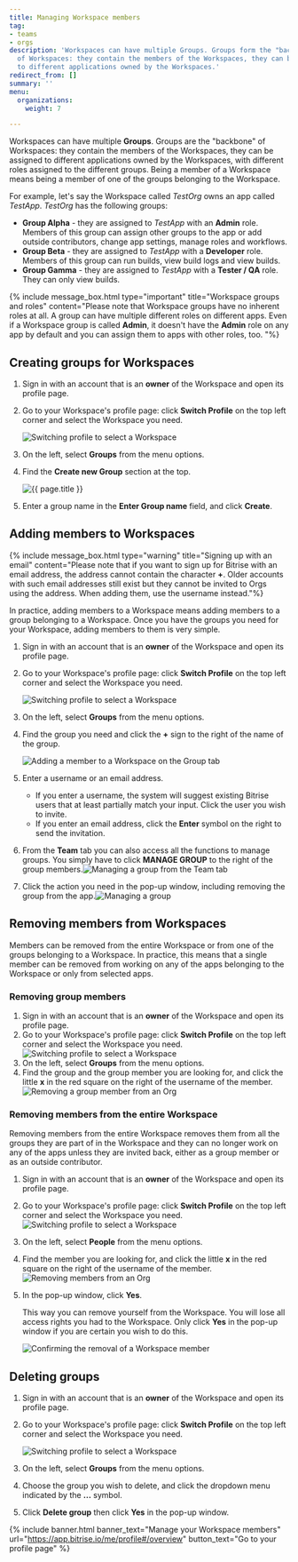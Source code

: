 ```yaml
---
title: Managing Workspace members
tag:
- teams
- orgs
description: 'Workspaces can have multiple Groups. Groups form the "backbones"
  of Workspaces: they contain the members of the Workspaces, they can be assigned
  to different applications owned by the Workspaces.'
redirect_from: []
summary: ''
menu:
  organizations:
    weight: 7

---
```

Workspaces can have multiple **Groups**. Groups are the "backbone" of Workspaces: they contain the members of the Workspaces, they can be assigned to different applications owned by the Workspaces, with different roles assigned to the different groups. Being a member of a Workspace means being a member of one of the groups belonging to the Workspace.

For example, let's say the Workspace called _TestOrg_ owns an app called _TestApp_. _TestOrg_ has the following groups:

* **Group Alpha** - they are assigned to _TestApp_ with an **Admin** role. Members of this group can assign other groups to the app or add outside contributors, change app settings, manage roles and workflows.
* **Group Beta** - they are assigned to _TestApp_ with a **Developer** role. Members of this group can run builds, view build logs and view builds.
* **Group Gamma** - they are assigned to _TestApp_ with a **Tester / QA** role. They can only view builds.

{% include message_box.html type="important" title="Workspace groups and roles" content="Please note that Workspace groups have no inherent roles at all. A group can have multiple different roles on different apps. Even if a Workspace group is called **Admin**, it doesn't have the **Admin** role on any app by default and you can assign them to apps with other roles, too. "%}

## Creating groups for Workspaces

1. Sign in with an account that is an **owner** of the Workspace and open its profile page.
2. Go to your Workspace's profile page: click **Switch Profile** on the top left corner and select the Workspace you need.

   ![Switching profile to select a Workspace](/img/switchprofile.jpg)
3. On the left, select **Groups** from the menu options.
4. Find the **Create new Group** section at the top.

   ![{{ page.title }}](/img/enter-group-name.jpg)
5. Enter a group name in the **Enter Group name** field, and click **Create**.

## Adding members to Workspaces

{% include message_box.html type="warning" title="Signing up with an email" content="Please note that if you want to sign up for Bitrise with an email address, the address cannot contain the character **+**. Older accounts with such email addresses still exist but they cannot be invited to Orgs using the address. When adding them, use the username instead."%}

In practice, adding members to a Workspace means adding members to a group belonging to a Workspace. Once you have the groups you need for your Workspace, adding members to them is very simple.

1. Sign in with an account that is an **owner** of the Workspace and open its profile page.
2. Go to your Workspace's profile page: click **Switch Profile** on the top left corner and select the Workspace you need.

   ![Switching profile to select a Workspace](/img/switchprofile.jpg)
3. On the left, select **Groups** from the menu options.
4. Find the group you need and click the **+** sign to the right of the name of the group.

   ![Adding a member to a Workspace on the Group tab](/img/addinggroupmember.jpg)
5. Enter a username or an email address.
   * If you enter a username, the system will suggest existing Bitrise users that at least partially match your input. Click the user you wish to invite.
   * If you enter an email address, click the **Enter** symbol on the right to send the invitation.
6. From the **Team** tab you can also access all the functions to manage groups. You simply have to click **MANAGE GROUP** to the right of the group members.![Managing a group from the Team tab](/img/managegroup.jpg)
7. Click the action you need in the pop-up window, including removing the group from the app.![Managing a group](/img/managegroupmembers.jpg)

## Removing members from Workspaces

Members can be removed from the entire Workspace or from one of the groups belonging to a Workspace. In practice, this means that a single member can be removed from working on any of the apps belonging to the Workspace or only from selected apps.

### Removing group members

1. Sign in with an account that is an **owner** of the Workspace and open its profile page.
2. Go to your Workspace's profile page: click **Switch Profile** on the top left corner and select the Workspace you need.![Switching profile to select a Workspace](https://app.forestry.io/sites/mpxzvqn7ysfysw/body-media//img/switchprofile.jpg)
3. On the left, select **Groups** from the menu options.
4. Find the group and the group member you are looking for, and click the little **x** in the red square on the right of the username of the member.![Removing a group member from an Org](/img/remomember.jpg)

### Removing members from the entire Workspace

Removing members from the entire Workspace removes them from all the groups they are part of in the Workspace and they can no longer work on any of the apps unless they are invited back, either as a group member or as an outside contributor.

1. Sign in with an account that is an **owner** of the Workspace and open its profile page.
2. Go to your Workspace's profile page: click **Switch Profile** on the top left corner and select the Workspace you need.![Switching profile to select a Workspace](https://app.forestry.io/sites/mpxzvqn7ysfysw/body-media//img/switchprofile.jpg)
3. On the left, select **People** from the menu options.
4. Find the member you are looking for, and click the little **x** in the red square on the right of the username of the member.![Removing members from an Org](/img/removeorg.jpg)
5. In the pop-up window, click **Yes**.

   This way you can remove yourself from the Workspace. You will lose all access rights you had to the Workspace. Only click **Yes** in the pop-up window if you are certain you wish to do this.

   ![Confirming the removal of a Workspace member](/img/removegreatmember.jpg)

## Deleting groups

1. Sign in with an account that is an **owner** of the Workspace and open its profile page.
2. Go to your Workspace's profile page: click **Switch Profile** on the top left corner and select the Workspace you need.

   ![Switching profile to select a Workspace](https://app.forestry.io/sites/mpxzvqn7ysfysw/body-media//img/switchprofile.jpg)
3. On the left, select **Groups** from the menu options.
4. Choose the group you wish to delete, and click the dropdown menu indicated by the **...** symbol.
5. Click **Delete group** then click **Yes** in the pop-up window.

{% include banner.html banner_text="Manage your Workspace members" url="https://app.bitrise.io/me/profile#/overview" button_text="Go to your profile page" %}
